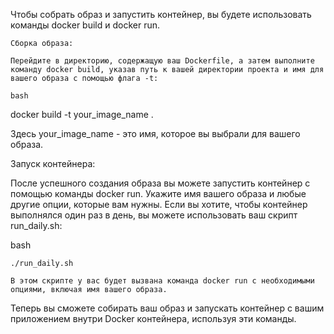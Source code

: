 Чтобы собрать образ и запустить контейнер, вы будете использовать команды docker build и docker run.

    Сборка образа:

    Перейдите в директорию, содержащую ваш Dockerfile, а затем выполните команду docker build, указав путь к вашей директории проекта и имя для вашего образа с помощью флага -t:

    bash

docker build -t your_image_name .

Здесь your_image_name - это имя, которое вы выбрали для вашего образа.

Запуск контейнера:

После успешного создания образа вы можете запустить контейнер с помощью команды docker run. Укажите имя вашего образа и любые другие опции, которые вам нужны. Если вы хотите, чтобы контейнер выполнялся один раз в день, вы можете использовать ваш скрипт run_daily.sh:

bash

    ./run_daily.sh

    В этом скрипте у вас будет вызвана команда docker run с необходимыми опциями, включая имя вашего образа.

Теперь вы сможете собирать ваш образ и запускать контейнер с вашим приложением внутри Docker контейнера, используя эти команды.